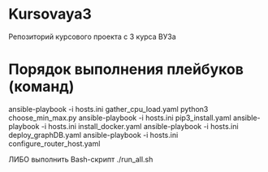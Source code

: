 # Kursovaya3
Репозиторий курсового проекта с 3 курса ВУЗа

# Порядок выполнения плейбуков (команд)

ansible-playbook -i hosts.ini gather_cpu_load.yaml
python3 choose_min_max.py
ansible-playbook -i hosts.ini pip3_install.yaml
ansible-playbook -i hosts.ini install_docker.yaml
ansible-playbook -i hosts.ini deploy_graphDB.yaml
ansible-playbook -i hosts.ini configure_router_host.yaml

ЛИБО выполнить Bash-скрипт
./run_all.sh

